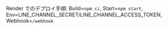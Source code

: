 Render でのデプロイ手順: Build=`npm ci`, Start=`npm start`, Env=LINE_CHANNEL_SECRET/LINE_CHANNEL_ACCESS_TOKEN, Webhook=`/webhook`